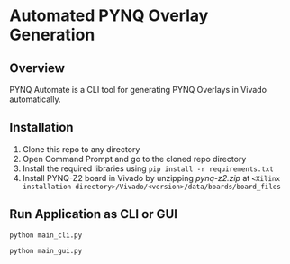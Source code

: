 # Automated PYNQ Overlay Generation

## Overview 

PYNQ Automate is a CLI tool for generating PYNQ Overlays in Vivado automatically.

## Installation

1. Clone this repo to any directory
2. Open Command Prompt and go to the cloned repo directory
3. Install the required libraries using ```pip install -r requirements.txt```
4. Install PYNQ-Z2 board in Vivado by unzipping _pynq-z2.zip_ at ```<Xilinx installation directory>/Vivado/<version>/data/boards/board_files```

## Run Application as CLI or GUI

```python main_cli.py```

```python main_gui.py```

